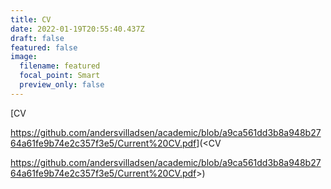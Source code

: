 ```yaml
---
title: CV
date: 2022-01-19T20:55:40.437Z
draft: false
featured: false
image:
  filename: featured
  focal_point: Smart
  preview_only: false
---
```

[CV

<https://github.com/andersvilladsen/academic/blob/a9ca561dd3b8a948b2764a61fe9b74e2c357f3e5/Current%20CV.pdf>](<CV

<https://github.com/andersvilladsen/academic/blob/a9ca561dd3b8a948b2764a61fe9b74e2c357f3e5/Current%20CV.pdf>>)